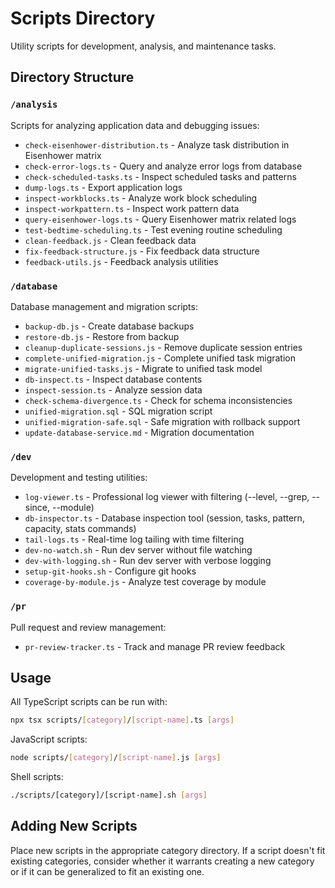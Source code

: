 # Scripts Directory

Utility scripts for development, analysis, and maintenance tasks.

## Directory Structure

### `/analysis`
Scripts for analyzing application data and debugging issues:
- `check-eisenhower-distribution.ts` - Analyze task distribution in Eisenhower matrix
- `check-error-logs.ts` - Query and analyze error logs from database
- `check-scheduled-tasks.ts` - Inspect scheduled tasks and patterns
- `dump-logs.ts` - Export application logs
- `inspect-workblocks.ts` - Analyze work block scheduling
- `inspect-workpattern.ts` - Inspect work pattern data
- `query-eisenhower-logs.ts` - Query Eisenhower matrix related logs
- `test-bedtime-scheduling.ts` - Test evening routine scheduling
- `clean-feedback.js` - Clean feedback data
- `fix-feedback-structure.js` - Fix feedback data structure
- `feedback-utils.js` - Feedback analysis utilities

### `/database`
Database management and migration scripts:
- `backup-db.js` - Create database backups
- `restore-db.js` - Restore from backup
- `cleanup-duplicate-sessions.js` - Remove duplicate session entries
- `complete-unified-migration.js` - Complete unified task migration
- `migrate-unified-tasks.js` - Migrate to unified task model
- `db-inspect.ts` - Inspect database contents
- `inspect-session.ts` - Analyze session data
- `check-schema-divergence.ts` - Check for schema inconsistencies
- `unified-migration.sql` - SQL migration script
- `unified-migration-safe.sql` - Safe migration with rollback support
- `update-database-service.md` - Migration documentation

### `/dev`
Development and testing utilities:
- `log-viewer.ts` - Professional log viewer with filtering (--level, --grep, --since, --module)
- `db-inspector.ts` - Database inspection tool (session, tasks, pattern, capacity, stats commands)
- `tail-logs.ts` - Real-time log tailing with time filtering
- `dev-no-watch.sh` - Run dev server without file watching
- `dev-with-logging.sh` - Run dev server with verbose logging
- `setup-git-hooks.sh` - Configure git hooks
- `coverage-by-module.js` - Analyze test coverage by module

### `/pr`
Pull request and review management:
- `pr-review-tracker.ts` - Track and manage PR review feedback

## Usage

All TypeScript scripts can be run with:
```bash
npx tsx scripts/[category]/[script-name].ts [args]
```

JavaScript scripts:
```bash
node scripts/[category]/[script-name].js [args]
```

Shell scripts:
```bash
./scripts/[category]/[script-name].sh [args]
```

## Adding New Scripts

Place new scripts in the appropriate category directory. If a script doesn't fit existing categories, consider whether it warrants creating a new category or if it can be generalized to fit an existing one.